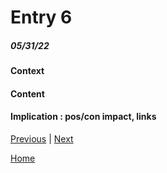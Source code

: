 # Entry 6
##### 05/31/22

#### Context

#### Content

#### Implication : pos/con impact, links

[Previous](entry05.md) | [Next](entry07.md)

[Home](../README.md)

